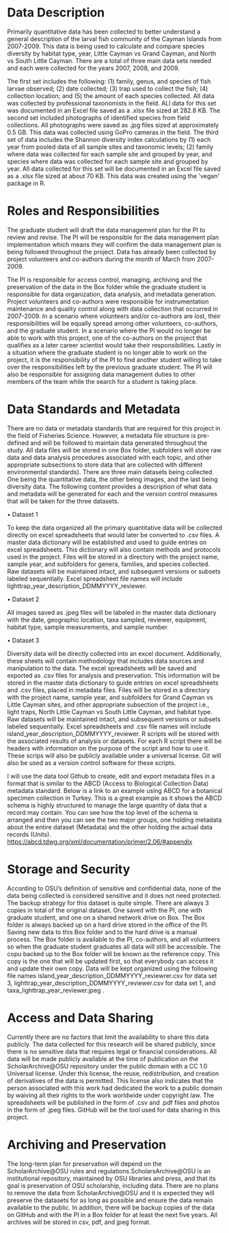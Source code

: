 # Data Description

  Primarily quantitative data has been collected to better understand a general description of the larval fish community of the Cayman Islands from 2007-2009. This data is being used to calculate and compare species diversity by habitat type, year, Little Cayman vs Grand Cayman, and North vs South Little Cayman. There are a total of three main data sets needed and each were collected for the years 2007, 2008, and 2009. 
  
  The first set includes the following: (1) family, genus, and species of fish larvae observed; (2) date collected; (3) trap used to collect the fish; (4) collection location; and (5) the amount of each species collected. All data was collected by professional taxonomists in the field. ALl data for this set was documented in an Excel file saved as a .xlsx file sized at 282.8 KB. The second set included photographs of identified species from field collections. All photographs were saved as .jpg files sized at approximately 0.5 GB. This data was collected using GoPro cameras in the field.  The third set of data includes the Shannon diversity index calculations by (1) each year from pooled data of all sample sites and taxonomic levels; (2) family where data was collected for each sample site and grouped by year, and species where data was collected for each sample site and grouped by year. All data collected for this set will be documented in an Excel file saved as a .xlsx file sized at about 70 KB. This data was created using the 'vegan' package in R.

# Roles and Responsibilities

  The graduate student will draft the data management plan for the PI to review and revise. The PI will be responsible for the data management plan implementation which means they will confirm the data management plan is being followed throughout the project. Data has already been collected by project volunteers and co-authors during the month of March from 2007-2009. 
  
  The PI is responsible for access control, managing, archiving and the preservation of the data in the Box folder while the graduate student is responsible for data organization, data analysis, and metadata generation. Project volunteers and co-authors were responsible for instrumentation maintenance and quality control along with data collection that occurred in 2007-2009. In a scenario where volunteers and/or co-authors are lost, their responsibilities will be equally spread among other volunteers, co-authors, and the graduate student. In a scenario where the PI would no longer be able to work with this project, one of the co-authors on the project that qualifies as a later career scientist would take their responsibilities. Lastly in a situation where the graduate student is no longer able to work on the project, it is the responsibility of the PI to find another student willing to take over the responsibilities left by the previous graduate student. The PI will also be responsible for assigning data management duties to other members of the team while the search for a student is taking place.

# Data Standards and Metadata

  There are no data or metadata standards that are required for this project in the field of Fisheries Science. However, a metadata file structure is pre-defined and will be followed to maintain data generated throughout the study. All data files will be stored in one Box folder, subfolders will store raw data and data analysis procedures associated with each topic, and other appropriate subsections to store data that are collected with different environmental standards). There are three main datasets being collected. One being the quantitative data, the other being images, and the last being diversity data. The following content provides a description of what data and metadata will be generated for each and the version control measures that will be taken for the three datasets.
  
•	Dataset 1

To keep the data organized all the primary quantitative data will be collected directly on excel spreadsheets that would later be converted to .csv files. A master data dictionary will be established and used to guide entries on excel spreadsheets. This dictionary will also contain methods and protocols used in the project. Files will be stored in a directory with the project name, sample year, and subfolders for genera, families, and species collected. Raw datasets will be maintained intact, and subsequent versions or subsets labeled sequentially. Excel spreadsheet file names will include lighttrap_year_description_DDMMYYYY_reviewer.

•	Dataset 2

All images saved as .jpeg files will be labeled in the master data dictionary with the date, geographic location, taxa sampled, reviewer, equipment, habitat type, sample measurements, and sample number. 

•	Dataset 3

Diversity data will be directly collected into an excel document. Additionally, these sheets will contain methodology that includes data sources and manipulation to the data. The excel spreadsheets will be saved and exported as .csv files for analysis and preservation. This information will be stored in the master data dictionary to guide entries on excel spreadsheets and .csv files, placed in metadata files. Files will be stored in a directory with the project name, sample year, and subfolders for Grand Cayman vs Little Cayman sites, and other appropriate subsection of the project i.e., light traps, North Little Cayman vs South Little Cayman, and habitat type. Raw datasets will be maintained intact, and subsequent versions or subsets labeled sequentially. Excel spreadsheets and .csv file names will include island_year_description_DDMMYYYY_reviewer. R scripts will be stored with the associated results of analysis or datasets. For each R script there will be headers with information on the purpose of the script and how to use it. These scrips will also be publicly available under a universal license. Git will also be used as a version control software for these scripts.

  I will use the data tool Github to create, edit and export metadata files in a format that is similar to the ABCD (Access to Biological Collection Data) metadata standard. Below is a link to an example using ABCD for a botanical specimen collection in Turkey. This is a great example as it shows the ABCD schema is highly structured to manage the large quantity of data that a record may contain. You can see how the top level of the schema is arranged and then you can see the two major groups, one holding metadata about the entire dataset (Metadata) and the other holding the actual data records (Units).
https://abcd.tdwg.org/xml/documentation/primer/2.06/#appendix

# Storage and Security

According to OSU’s definition of sensitive and confidential data, none of the data being collected is considered sensitive and it does not need protected. The backup strategy for this dataset is quite simple. There are always 3 copies in total of the original dataset. One saved with the PI, one with graduate student, and one on a shared network drive on Box. The Box folder is always backed up on a hard drive stored in the office of the PI. Saving new data to this Box folder and to the hard drive is a manual process. The Box folder is available to the PI, co-authors, and all volunteers so when the graduate student graduates all data will still be accessible. The copu backed up to the Box folder will be known as the reference copy. This copy is the one that will be updated first, so that everybody can access it and update their own copy. Data will be kept organized using the following file names island_year_description_DDMMYYYY_reviewrer.csv for data set 3, lighttrap_year_description_DDMMYYYY_reviewer.csv for data set 1, and taxa_lighttrap_year_reviewer.jpeg .

# Access and Data Sharing

  Currently there are no factors that limit the availability to share this data publicly. The data collected for this research will be shared publicly, since there is no sensitive data that requires legal or financial considerations.
  All data will be made publicly available at the time of publication on the ScholarArchive@OSU repository under the public domain with a CC 1.0 Universal license. Under this license, the reuse, redistribution, and creation of derivatives of the data is permitted. This license also indicates that the person associated with this work had dedicated the work to a public domain by waiving all their rights to the work worldwide under copyright law. The spreadsheets will be published in the form of .csv and .pdf files and photos in the form of .jpeg files. GitHub will be the tool used for data sharing in this project.

  
# Archiving and Preservation
  
  The long-term plan for preservation will depend on the ScholarArchive@OSU rules and regulations.ScholarsArchive@OSU is an institutional repository, maintained by OSU libraries and press, and that its goal is preservation of OSU scholarship, including data. There are no plans to remove the data from ScholarArchive@OSU and it is expected they will preserve the datasets for as long as possible and ensure the data remain available to the public. In addition, there will be backup copies of the data on GitHub and with the PI in a Box folder for at least the next five years. All archives will be stored in csv, pdf, and jpeg format.
  
  

